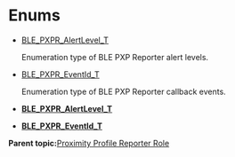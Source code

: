 # Enums

-   [BLE\_PXPR\_AlertLevel\_T](GUID-78664C7B-BE69-48DD-9F78-07A20300FB8E.md)

    Enumeration type of BLE PXP Reporter alert levels.

-   [BLE\_PXPR\_EventId\_T](GUID-F01EB0D5-B6A8-4A3A-91B0-26EA8CB86EC2.md)

    Enumeration type of BLE PXP Reporter callback events.


-   **[BLE\_PXPR\_AlertLevel\_T](GUID-78664C7B-BE69-48DD-9F78-07A20300FB8E.md)**  

-   **[BLE\_PXPR\_EventId\_T](GUID-F01EB0D5-B6A8-4A3A-91B0-26EA8CB86EC2.md)**  


**Parent topic:**[Proximity Profile Reporter Role](GUID-BE63AD0B-809E-416E-A9C4-D1B2AB20A4CA.md)

